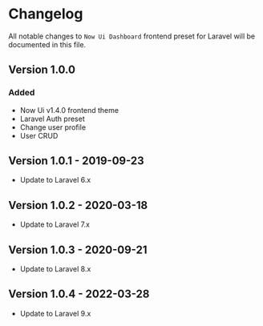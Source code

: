 # Changelog

All notable changes to `Now Ui Dashboard` frontend preset for Laravel will be documented in this file.

## Version 1.0.0

### Added
- Now Ui v1.4.0 frontend theme
- Laravel Auth preset
- Change user profile
- User CRUD 

## Version 1.0.1 - 2019-09-23

- Update to Laravel 6.x

## Version 1.0.2 - 2020-03-18

- Update to Laravel 7.x

## Version 1.0.3 - 2020-09-21

- Update to Laravel 8.x

## Version 1.0.4 - 2022-03-28

- Update to Laravel 9.x
